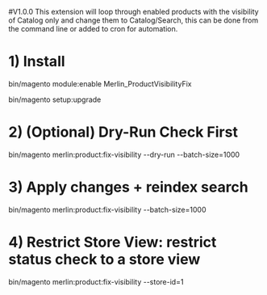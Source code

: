 #V1.0.0
This extension will loop through enabled products with the visibility of Catalog only and change them to Catalog/Search, this can be done from the command line or added to cron for automation.


# 1) Install
bin/magento module:enable Merlin_ProductVisibilityFix

bin/magento setup:upgrade



# 2) (Optional) Dry-Run Check First

bin/magento merlin:product:fix-visibility --dry-run --batch-size=1000



# 3) Apply changes + reindex search

bin/magento merlin:product:fix-visibility --batch-size=1000


# 4) Restrict Store View: restrict status check to a store view

bin/magento merlin:product:fix-visibility --store-id=1
